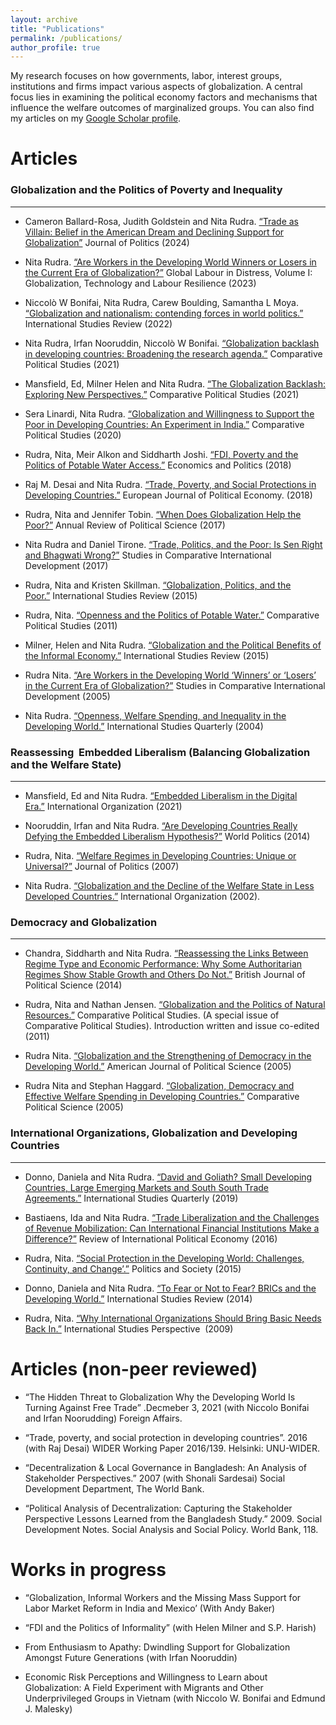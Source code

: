 ```yaml
---
layout: archive
title: "Publications"
permalink: /publications/
author_profile: true
---
```


<!-- {% if site.author.googlescholar %}
  <div class="wordwrap">You can also find my articles on <a href="{{site.author.googlescholar}}">my Google Scholar profile</a>.</div>
{% endif %} -->

My research focuses on how governments, labor, interest groups, institutions and firms impact various aspects of globalization. A central focus lies in examining the political economy factors and mechanisms that influence the welfare outcomes of marginalized groups. You can also find my articles on my [Google Scholar profile](https://scholar.google.com/citations?user=OLH0DEwAAAAJ).

Articles
======

### Globalization and the Politics of Poverty and Inequality
------

* Cameron Ballard-Rosa, Judith Goldstein and Nita Rudra. [“Trade as Villain: Belief in the American Dream and Declining Support for Globalization”](https://www.journals.uchicago.edu/doi/abs/10.1086/726936?journalCode=jop) Journal of Politics (2024)

* Nita Rudra. [“Are Workers in the Developing World Winners or Losers in the Current Era of Globalization?”](https://link.springer.com/chapter/10.1007/978-3-030-89258-6_13) Global Labour in Distress, Volume I: Globalization, Technology and Labour Resilience (2023)

* Niccolò W Bonifai, Nita Rudra, Carew Boulding, Samantha L Moya. [“Globalization and nationalism: contending forces in world politics.”](https://academic.oup.com/isr/article-abstract/24/2/viac021/6584768?login=true) International Studies Review (2022)

* Nita Rudra, Irfan Nooruddin, Niccolò W Bonifai. [“Globalization backlash in developing countries: Broadening the research agenda.”](https://journals.sagepub.com/doi/10.1177/00104140211037575) Comparative Political Studies (2021)

* Mansfield, Ed, Milner Helen and Nita Rudra. [“The Globalization Backlash: Exploring New Perspectives.”](https://journals.sagepub.com/doi/abs/10.1177/00104140211024286?journalCode=cpsa) Comparative Political Studies (2021)

*  Sera Linardi, Nita Rudra. [“Globalization and Willingness to Support the Poor in Developing Countries: An Experiment in India.”](https://journals.sagepub.com/doi/abs/10.1177/0010414019897686?download=true&journalCode=cpsa) Comparative Political Studies (2020)

* Rudra, Nita, Meir Alkon and Siddharth Joshi. [“FDI, Poverty and the Politics of Potable Water Access.”](https://onlinelibrary.wiley.com/doi/abs/10.1111/ecpo.12112) Economics and Politics (2018)

* Raj M. Desai and Nita Rudra. [“Trade, Poverty, and Social Protections in Developing Countries.”](https://www.sciencedirect.com/science/article/pii/S0176268017303798) European Journal of Political Economy. (2018)

* Rudra, Nita and Jennifer Tobin. [“When Does Globalization Help the Poor?”](https://www.annualreviews.org/content/journals/10.1146/annurev-polisci-051215-022754) Annual Review of Political Science (2017)

* Nita Rudra and Daniel Tirone. [“Trade, Politics, and the Poor: Is Sen Right and Bhagwati Wrong?”](https://link.springer.com/article/10.1007/s12116-016-9231-9) Studies in Comparative International Development (2017)

* Rudra, Nita and Kristen Skillman. [“Globalization, Politics, and the Poor.”](https://academic.oup.com/isr/article-abstract/17/4/662/1818878?redirectedFrom=fulltext&login=true) International Studies Review (2015)

* Rudra, Nita. [“Openness and the Politics of Potable Water.”](https://journals.sagepub.com/doi/10.1177/0010414011401217) Comparative Political Studies (2011)

* Milner, Helen and Nita Rudra. [“Globalization and the Political Benefits of the Informal Economy.”](https://academic.oup.com/isr/article-abstract/17/4/664/1818879?login=true) International Studies Review (2015)

* Rudra Nita. [“Are Workers in the Developing World ‘Winners’ or ‘Losers’ in the Current Era of Globalization?”](https://link.springer.com/article/10.1007/BF02686298) Studies in Comparative International Development (2005)

* Nita Rudra. [“Openness, Welfare Spending, and Inequality in the Developing World.”](https://www.semanticscholar.org/paper/Openness%2C-Welfare-Spending%2C-and-Inequality-in-the-Rudra/246f5591a44961d5fe89c2d9086ada258d3dd3a3) International Studies Quarterly (2004)


### Reassessing  Embedded Liberalism (Balancing Globalization and the Welfare State)
------

* Mansfield, Ed and Nita Rudra. [“Embedded Liberalism in the Digital Era.”](https://www.cambridge.org/core/journals/international-organization/article/abs/embedded-liberalism-in-the-digital-era/F68A00972532148C4E840A054C31E649) International Organization (2021)

* Nooruddin, Irfan and Nita Rudra. [“Are Developing Countries Really Defying the Embedded Liberalism Hypothesis?”](https://www.cambridge.org/core/journals/world-politics/article/abs/are-developing-countries-really-defying-the-embedded-liberalism-compact/0B424D20F3226CDC2D5D56E1605617E5) World Politics (2014)

* Rudra, Nita. [“Welfare Regimes in Developing Countries: Unique or Universal?”](https://www.journals.uchicago.edu/doi/10.1111/j.1468-2508.2007.00538.x) Journal of Politics (2007)

* Nita Rudra. [“Globalization and the Decline of the Welfare State in Less Developed Countries.”](https://www.cambridge.org/core/services/aop-cambridge-core/content/view/S0020818302441756) International Organization (2002).


### Democracy and Globalization
------

* Chandra, Siddharth and Nita Rudra. [“Reassessing the Links Between Regime Type and Economic Performance: Why Some Authoritarian Regimes Show Stable Growth and Others Do Not.”](https://www.cambridge.org/core/journals/british-journal-of-political-science/article/abs/reassessing-the-links-between-regime-type-and-economic-performance-why-some-authoritarian-regimes-show-stable-growth-and-others-do-not/5834FB634E3442C6A87CA4B4C73F3E68) British Journal of Political Science (2014)

* Rudra, Nita and Nathan Jensen. [“Globalization and the Politics of Natural Resources.”](https://journals.sagepub.com/doi/10.1177/0010414011401207) Comparative Political Studies. (A special issue of Comparative Political Studies). Introduction written and issue co-edited (2011)

* Rudra Nita. [“Globalization and the Strengthening of Democracy in the Developing World.”](https://www.jstor.org/stable/3647692) American Journal of Political Science (2005)

* Rudra Nita and Stephan Haggard. [“Globalization, Democracy and Effective Welfare Spending in Developing Countries.”](https://journals.sagepub.com/doi/10.1177/0010414005279258) Comparative Political Science (2005)


### International Organizations, Globalization and Developing Countries
------

* Donno, Daniela and Nita Rudra. [“David and Goliath? Small Developing Countries, Large Emerging Markets and South South Trade Agreements.”](https://academic.oup.com/isq/article-abstract/63/3/574/5532837?redirectedFrom=fulltext&login=true) International Studies Quarterly (2019)

* Bastiaens, Ida and Nita Rudra. [“Trade Liberalization and the Challenges of Revenue Mobilization: Can International Financial Institutions Make a Difference?”](https://www.tandfonline.com/doi/full/10.1080/09692290.2016.1149088) Review of International Political Economy (2016)

* Rudra, Nita. [“Social Protection in the Developing World: Challenges, Continuity, and Change’.”](https://journals.sagepub.com/doi/abs/10.1177/0032329215602884?journalCode=pasa) Politics and Society (2015)

* Donno, Daniela and Nita Rudra. [“To Fear or Not to Fear? BRICs and the Developing World.”](https://danieladonno.com/wp-content/uploads/2021/04/donno-rudra-isr.pdf) International Studies Review (2014)

* Rudra, Nita. [“Why International Organizations Should Bring Basic Needs Back In.”](https://www.jstor.org/stable/44218589) International Studies Perspective  (2009)


Articles (non-peer reviewed)
======

* “The Hidden Threat to Globalization Why the Developing World Is Turning Against Free Trade” .Decmeber 3, 2021 (with Niccolo Bonifai and Irfan Noorudding) Foreign Affairs.

* “Trade, poverty, and social protection in developing countries”. 2016 (with Raj Desai) WIDER Working Paper 2016/139. Helsinki: UNU-WIDER.

* “Decentralization & Local Governance in Bangladesh: An Analysis of Stakeholder Perspectives.” 2007 (with Shonali Sardesai) Social Development Department, The World Bank.

* “Political Analysis of Decentralization: Capturing the Stakeholder Perspective Lessons Learned from the Bangladesh Study.” 2009. Social Development Notes. Social Analysis and Social Policy. World Bank, 118.


Works in progress
======

* “Globalization, Informal Workers and the Missing Mass Support for Labor Market Reform in India and Mexico’ (With Andy Baker)

* “FDI and the Politics of Informality” (with Helen Milner and S.P. Harish)

* From Enthusiasm to Apathy: Dwindling Support for Globalization Amongst Future Generations (with Irfan Nooruddin)

* Economic Risk Perceptions and Willingness to Learn about Globalization: A Field Experiment with Migrants and Other Underprivileged Groups in Vietnam (with Niccolo W. Bonifai and Edmund J. Malesky)
 
